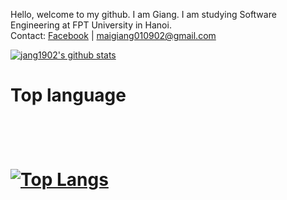 Hello, welcome to my github. I am Giang. I am studying Software Engineering at FPT University in Hanoi.<br/>
Contact: <a href="https://www.facebook.com/jang1902"/>Facebook<a/> | maigiang010902@gmail.com

[![jang1902's github stats](https://github-readme-stats.vercel.app/api?username=jang1902)](https://github.com/jang1902/)
<br/>
<h1>Top language<h1/>
<br/>
 
[![Top Langs](https://github-readme-stats-git-masterrstaa-rickstaa.vercel.app/api/top-langs/?username=jang1902)](https://github.com/anuraghazra/github-readme-stats)
 



